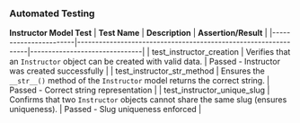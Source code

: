 ### Automated Testing
 **Instructor Model Test** 
| **Test Name**         | **Description**                                                | **Assertion/Result**          |
|-----------------------|----------------------------------------------------------------|-------------------------------|
| test_instructor_creation | Verifies that an `Instructor` object can be created with valid data. | Passed - Instructor was created successfully |
| test_instructor_str_method | Ensures the `__str__()` method of the `Instructor` model returns the correct string. | Passed - Correct string representation |
| test_instructor_unique_slug | Confirms that two `Instructor` objects cannot share the same slug (ensures uniqueness). | Passed - Slug uniqueness enforced |
